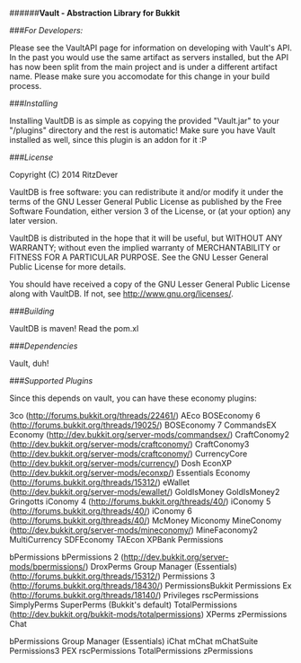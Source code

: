 ######**Vault - Abstraction Library for Bukkit**

###*For Developers:*

Please see the VaultAPI page for information on developing with Vault's API. In the past you would use the same artifact as servers installed, but the API has now been split from the main project and is under a different artifact name. Please make sure you accomodate for this change in your build process.

###*Installing*

Installing VaultDB is as simple as copying the provided "Vault.jar" to your "/plugins" directory and the rest is automatic! 
Make sure you have Vault installed as well, since this plugin is an addon for it :P


###*License*

Copyright (C) 2014 RitzDever

VaultDB is free software: you can redistribute it and/or modify it under the terms of the GNU Lesser General Public License as published by the Free Software Foundation, either version 3 of the License, or (at your option) any later version.

VaultDB is distributed in the hope that it will be useful, but WITHOUT ANY WARRANTY; without even the implied warranty of MERCHANTABILITY or FITNESS FOR A PARTICULAR PURPOSE. See the GNU Lesser General Public License for more details.

You should have received a copy of the GNU Lesser General Public License along with VaultDB. If not, see http://www.gnu.org/licenses/.

###*Building*

VaultDB is maven! Read the pom.xl

###*Dependencies*

Vault, duh!

###*Supported Plugins*

Since this depends on vault, you can have these economy plugins:

3co (http://forums.bukkit.org/threads/22461/)
AEco
BOSEconomy 6 (http://forums.bukkit.org/threads/19025/)
BOSEconomy 7
CommandsEX Economy (http://dev.bukkit.org/server-mods/commandsex/)
CraftConomy2 (http://dev.bukkit.org/server-mods/craftconomy/)
CraftConomy3 (http://dev.bukkit.org/server-mods/craftconomy/)
CurrencyCore (http://dev.bukkit.org/server-mods/currency/)
Dosh
EconXP (http://dev.bukkit.org/server-mods/econxp/)
Essentials Economy (http://forums.bukkit.org/threads/15312/)
eWallet (http://dev.bukkit.org/server-mods/ewallet/)
GoldIsMoney
GoldIsMoney2
Gringotts
iConomy 4 (http://forums.bukkit.org/threads/40/)
iConomy 5 (http://forums.bukkit.org/threads/40/)
iConomy 6 (http://forums.bukkit.org/threads/40/)
McMoney
Miconomy
MineConomy (http://dev.bukkit.org/server-mods/mineconomy/)
MineFaconomy2
MultiCurrency
SDFEconomy
TAEcon
XPBank
Permissions

bPermissions
bPermissions 2 (http://dev.bukkit.org/server-mods/bpermissions/)
DroxPerms
Group Manager (Essentials) (http://forums.bukkit.org/threads/15312/)
Permissions 3 (http://forums.bukkit.org/threads/18430/)
PermissionsBukkit
Permissions Ex (http://forums.bukkit.org/threads/18140/)
Privileges
rscPermissions
SimplyPerms
SuperPerms (Bukkit's default)
TotalPermissions (http://dev.bukkit.org/bukkit-mods/totalpermissions)
XPerms
zPermissions
Chat

bPermissions
Group Manager (Essentials)
iChat
mChat
mChatSuite
Permissions3
PEX
rscPermissions
TotalPermissions
zPermissions
